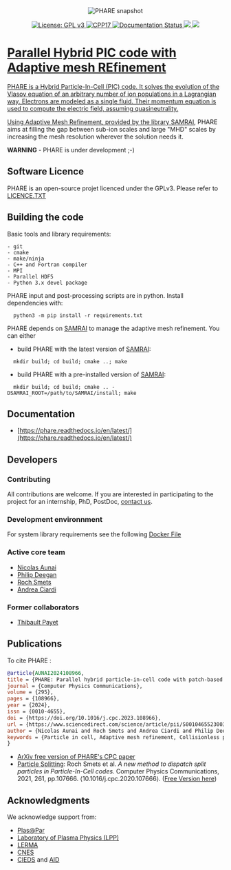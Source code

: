 

<div align="center">
<img src="https://user-images.githubusercontent.com/3200931/213649230-da966bb5-9384-4c58-8e77-24ebe46cf2bf.png" alt="PHARE snapshot">

<p align="center">
<a  href="https://www.gnu.org/licenses/gpl-3.0">
<img src="https://img.shields.io/badge/PHARE-GPL%20v3-blue.svg" alt="License: GPL v3" />
</a>
<a  href="">
<img src="https://img.shields.io/badge/Language-C++17-blue.svg" alt="CPP17" />
</a>
<a  href="https://phare.readthedocs.io/en/latest/?badge=latest">
<img src="https://readthedocs.org/projects/phare/badge/?version=latest" alt="Documentation Status" />
</a>
<a href="https://doi.org/10.1016/j.cpc.2023.108966">
<img src="https://img.shields.io/badge/DOI%20(paper)-10.1016/j.cpc.2023.108966-blue.svg"
</a>
<a href="https://arxiv.org/abs/2210.14580">
<img src="https://img.shields.io/badge/DOI%20(arXiv)-https://arxiv.org/abs/2210.14580-blue.svg"
</a>
</p>
</div>

# Parallel Hybrid PIC code with Adaptive mesh REfinement


PHARE is a Hybrid Particle-In-Cell (PIC) code. It solves the evolution of the Vlasov equation
of an arbitrary number of ion populations in a Lagrangian way. Electrons are modeled as a single fluid.
Their momentum equation is used to compute the electric field, assuming quasineutrality.

Using Adaptive Mesh Refinement, provided by the library [SAMRAI](https://github.com/llnl/samrai),
PHARE aims at filling the gap between sub-ion scales and large "MHD" scales by increasing the mesh 
resolution wherever the solution needs it.

**WARNING** - PHARE is under development ;-)




## Software Licence

PHARE is an open-source projet licenced under the GPLv3. Please refer to [LICENCE.TXT](LICENCE.TXT)


## Building the code

Basic tools and library requirements:

```
- git
- cmake
- make/ninja
- C++ and Fortran compiler
- MPI
- Parallel HDF5
- Python 3.x devel package
```



PHARE input and post-processing scripts are in python. Install dependencies with:

```
  python3 -m pip install -r requirements.txt
```

PHARE depends on [SAMRAI](https://github.com/llnl/samrai) to manage the adaptive mesh refinement. You can either

- build PHARE with the latest version of [SAMRAI](https://github.com/llnl/samrai):

```
  mkdir build; cd build; cmake ..; make
```

- build PHARE with a pre-installed version of [SAMRAI](https://github.com/llnl/samrai):

```
  mkdir build; cd build; cmake .. -DSAMRAI_ROOT=/path/to/SAMRAI/install; make
```

## Documentation

- [https://phare.readthedocs.io/en/latest/](https://phare.readthedocs.io/en/latest/)


## Developers


### Contributing

All contributions are welcome. If you are interested in participating to the project for an internship, PhD, PostDoc, [contact us](mailto:phare@lpp.polytechnique.fr).

### Development environnment

For system library requirements see the following [Docker File](https://github.com/PHARCHIVE/phare-teamcity-agent/blob/master/Dockerfile)

### Active core team

- [Nicolas Aunai](https://github.com/nicolasaunai)
- [Philip Deegan](https://github.com/PhilipDeegan)
- [Roch Smets](https://github.com/rochsmets)
- [Andrea Ciardi](https://sites.google.com/site/andreaciardihomepage/home)


### Former collaborators

- [Thibault Payet](https://github.com/monwarez)



## Publications

To cite PHARE : 

```bib
@article{AUNAI2024108966,
title = {PHARE: Parallel hybrid particle-in-cell code with patch-based adaptive mesh refinement},
journal = {Computer Physics Communications},
volume = {295},
pages = {108966},
year = {2024},
issn = {0010-4655},
doi = {https://doi.org/10.1016/j.cpc.2023.108966},
url = {https://www.sciencedirect.com/science/article/pii/S0010465523003119},
author = {Nicolas Aunai and Roch Smets and Andrea Ciardi and Philip Deegan and Alexis Jeandet and Thibault Payet and Nathan Guyot and Loic Darrieumerlou},
keywords = {Particle in cell, Adaptive mesh refinement, Collisionless plasmas},
}
```
- [ArXiv free version of PHARE's CPC paper](https://arxiv.org/abs/2210.14580)
- [Particle Splitting](https://doi.org/10.1016/j.cpc.2020.107666): Roch Smets et al. *A new method to dispatch split particles in Particle-In-Cell codes.* Computer Physics Communications, 2021, 261, pp.107666. ⟨10.1016/j.cpc.2020.107666⟩. ([Free Version here](https://universite-paris-saclay.hal.science/hal-03203893/)) 




## Acknowledgments


We acknowledge support from:

- [Plas@Par](http://www.plasapar.sorbonne-universite.fr/)
- [Laboratory of Plasma Physics (LPP)](https://www.lpp.polytechnique.fr)
- [LERMA](https://lerma.obspm.fr)
- [CNES](www.cnes.fr)
- [CIEDS](https://www.ip-paris.fr/cieds) and [AID](https://www.defense.gouv.fr/aid)

